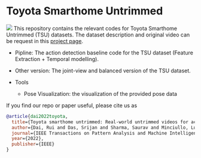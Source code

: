 # Toyota Smarthome Untrimmed
![](/Images/logo.png)
This repository contains the relevant codes for Toyota Smarthome Untrimmed (TSU) datasets.
The dataset description and original video can be request in this [project page](https://project.inria.fr/toyotasmarthome/).

- Pipline: The action detection baseline code for the TSU dataset (Feature Extraction + Temporal modelling). 

- Other version: The joint-view and balanced version of the TSU dataset. 

- Tools 
  - Pose Visualization: the visualization of the provided pose data


If you find our repo or paper useful, please cite us as
```bibtex
@article{dai2022toyota,
  title={Toyota smarthome untrimmed: Real-world untrimmed videos for activity detection},
  author={Dai, Rui and Das, Srijan and Sharma, Saurav and Minciullo, Luca and Garattoni, Lorenzo and Bremond, Francois and Francesca, Gianpiero},
  journal={IEEE Transactions on Pattern Analysis and Machine Intelligence},
  year={2022},
  publisher={IEEE}
}
```
